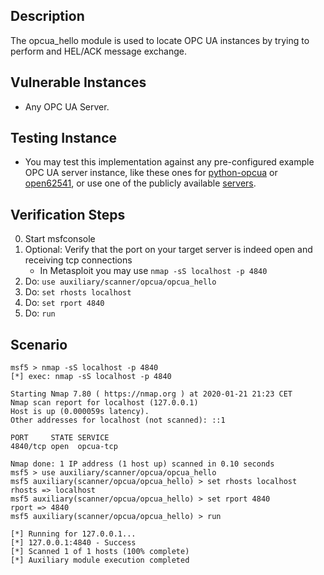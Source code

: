 ## Description
The opcua_hello module is used to locate OPC UA instances by trying to perform and HEL/ACK message exchange.

## Vulnerable Instances
* Any OPC UA Server.

## Testing Instance
* You may test this implementation against any pre-configured example OPC UA server instance, like these ones for [python-opcua](https://github.com/FreeOpcUa/python-opcua/tree/master/examples) or [open62541](https://github.com/open62541/open62541/tree/master/examples), or use one of the publicly available [servers](https://github.com/node-opcua/node-opcua/wiki/publicly-available-OPC-UA-Servers-and-Clients).

## Verification Steps
0. Start msfconsole
1. Optional: Verify that the port on your target server is indeed open and receiving tcp connections
   - In Metasploit you may use `nmap -sS localhost -p 4840`
2. Do: `use auxiliary/scanner/opcua/opcua_hello`
3. Do: `set rhosts localhost`
4. Do: `set rport 4840`
5. Do: `run`

## Scenario 
```
msf5 > nmap -sS localhost -p 4840
[*] exec: nmap -sS localhost -p 4840

Starting Nmap 7.80 ( https://nmap.org ) at 2020-01-21 21:23 CET
Nmap scan report for localhost (127.0.0.1)
Host is up (0.000059s latency).
Other addresses for localhost (not scanned): ::1

PORT     STATE SERVICE
4840/tcp open  opcua-tcp

Nmap done: 1 IP address (1 host up) scanned in 0.10 seconds
msf5 > use auxiliary/scanner/opcua/opcua_hello 
msf5 auxiliary(scanner/opcua/opcua_hello) > set rhosts localhost
rhosts => localhost
msf5 auxiliary(scanner/opcua/opcua_hello) > set rport 4840
rport => 4840
msf5 auxiliary(scanner/opcua/opcua_hello) > run

[*] Running for 127.0.0.1...
[*] 127.0.0.1:4840 - Success
[*] Scanned 1 of 1 hosts (100% complete)
[*] Auxiliary module execution completed
```
